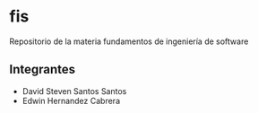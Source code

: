 # fis
Repositorio de la materia fundamentos de ingeniería de software

## Integrantes 
* David Steven Santos Santos
* Edwin Hernandez Cabrera
